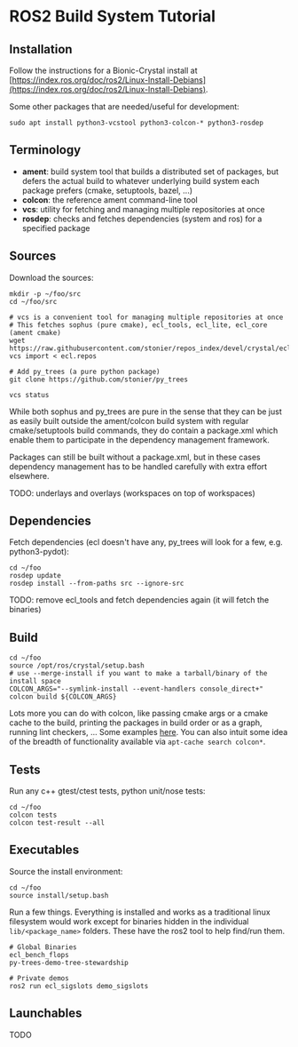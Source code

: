 
# ROS2 Build System Tutorial

## Installation

Follow the instructions for a Bionic-Crystal install at [https://index.ros.org/doc/ros2/Linux-Install-Debians](https://index.ros.org/doc/ros2/Linux-Install-Debians).

Some other packages that are needed/useful for development:

```
sudo apt install python3-vcstool python3-colcon-* python3-rosdep
```

## Terminology

* **ament**: build system tool that builds a distributed set of packages, but defers the actual build to whatever underlying build system each package prefers (cmake, setuptools, bazel, ...)
* **colcon**: the reference ament command-line tool
* **vcs**: utility for fetching and managing multiple repositories at once
* **rosdep**: checks and fetches dependencies (system and ros) for a specified package

## Sources

Download the sources:

```
mkdir -p ~/foo/src
cd ~/foo/src

# vcs is a convenient tool for managing multiple repositories at once
# This fetches sophus (pure cmake), ecl_tools, ecl_lite, ecl_core (ament cmake)
wget https://raw.githubusercontent.com/stonier/repos_index/devel/crystal/ecl.repos
vcs import < ecl.repos

# Add py_trees (a pure python package)
git clone https://github.com/stonier/py_trees

vcs status
```

While both sophus and py_trees are pure in the sense that they can be just as easily
built outside the ament/colcon build system with regular cmake/setuptools build commands,
they do contain a package.xml which enable them to participate in the dependency
management framework. 

Packages can still be built without a package.xml, but in these cases
dependency management has to be handled carefully with extra effort elsewhere.

TODO: underlays and overlays (workspaces on top of workspaces)

## Dependencies

Fetch dependencies (ecl doesn't have any, py_trees will look for a few, e.g. python3-pydot):

```
cd ~/foo
rosdep update
rosdep install --from-paths src --ignore-src
```

TODO: remove ecl_tools and fetch dependencies again (it will fetch the binaries)

## Build

```
cd ~/foo
source /opt/ros/crystal/setup.bash
# use --merge-install if you want to make a tarball/binary of the install space
COLCON_ARGS="--symlink-install --event-handlers console_direct+"
colcon build ${COLCON_ARGS}
```

Lots more you can do with colcon, like passing cmake args or a cmake cache to the build,
printing the packages in build order or as a graph, running lint checkers, ... Some examples [here](https://gist.github.com/stonier/5cb09ba059c79fbf77e772881b3e9d42). You can also
intuit some idea of the breadth of functionality available via `apt-cache search colcon*`.

## Tests

Run any c++ gtest/ctest tests, python unit/nose tests:

```
cd ~/foo
colcon tests
colcon test-result --all
```

## Executables

Source the install environment:

```
cd ~/foo
source install/setup.bash
```

Run a few things. Everything is installed and works as a traditional linux filesystem
would work except for binaries hidden in the individual `lib/<package_name>` folders.
These have the ros2 tool to help find/run them.

```
# Global Binaries
ecl_bench_flops
py-trees-demo-tree-stewardship

# Private demos
ros2 run ecl_sigslots demo_sigslots
```

## Launchables

TODO
